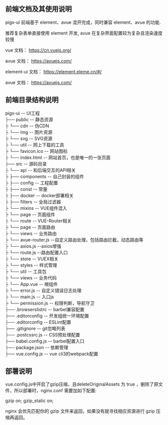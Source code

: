 ## 前端文档及其使用说明

pigx-ui 前端基于 element、avue 混开完成，同时兼容 element、avue 的功能.

推荐复杂表单直接使用 element 开发, avue 在复杂界面配置较为复杂且渲染速度较慢

vue 文档： https://cn.vuejs.org/

avue 文档： https://avuejs.com/

element-ui 文档： https://element.eleme.cn/#/

avue 文档： https://avuejs.com/

## 前端目录结构说明

pigx-ui  -- UI工程  
├── public -- 静态资源  
├    └── cdn -- 伪CDN  
├    └── img -- 图片资源  
├    └── svg -- SVG资源  
├    └── util -- 网上下载的工具  
├    └── favicon.ico -- 网站图标  
├    └── index.html -- 网站首页，也是唯一的一张页面   
├── src -- 源码目录  
├    └── api -- 和后端交互的API相关  
├    ├── components -- 自己封装的组件  
├    ├── config -- 工程配置  
├    ├── const -- 常量  
├    ├── docker -- docker部署相关  
├    ├── filters -- 全局过滤器  
├    └── mixins -- VUE组件混入  
├    └── page -- 页面组件  
├    └── route -- VUE-Router相关  
├         └── page -- 页面路由  
├         └── views -- 业务路由  
├         └── avue-router.js --自定义路由处理，包括路由拦截，动态路由等  
├         └── axios.js --axios增强  
├         └── route.js --路由配置入口  
├    └── store -- VUEX相关  
├    └── styles -- 样式管理  
├    └── util -- 工具包  
├    └── views -- 业务代码  
├    └── App.vue -- 根组件  
├    └── error.js -- 自定义错误日志处理  
├    └── main.js -- 入口js  
├    └── permission.js -- 权限判断，导航守卫  
├── .browserslistrc -- barbel兼容配置  
├── .editorconfig -- 开发组统一环境配置  
├── .editorconfig -- ESLint配置  
├── .gitignore -- git忽略列表  
├── .postcssrc.js -- CSS预处理配置  
├── babel.config.js -- barbel配置入口  
├── package.json -- 依赖管理  
├── vue.config.js -- vue cli3的webpack配置  

## 部署说明

vue.config.js中开启了gzip压缩，且deleteOriginalAssets 为 true ，删除了原文件，所以部署时，nginx.conf 需要加如下配置:

gzip on;
gzip_static on; 

nginx 会优先匹配你的 gzip 文件来返回，如果没有就寻找相应资源进行 gzip 压缩再返回。
